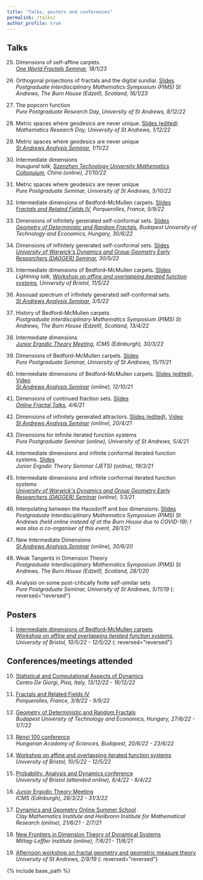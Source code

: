 ```yaml
---
title: "Talks, posters and conferences"
permalink: /talks/
author_profile: true
---
```


## Talks

25. Dimensions of self-affine carpets.  
*[One World Fractals Seminar](https://www.troscheit.eu/OneWorld/), 18/1/23*

24. Orthogonal projections of fractals and the digital sundial. [Slides](https://amlan-banaji.github.io/files/Burn2023.pdf)  
*Postgraduate Interdisciplinary Mathematics Symposium (PIMS) St Andrews, The Burn House (Edzell), Scotland, 16/1/23*

23. The popcorn function  
*Pure Postgraduate Research Day, University of St Andrews, 8/12/22*

22. Metric spaces where geodesics are never unique. [Slides (edited)](https://amlan-banaji.github.io/files/Geodesics2022.pdf)  
*Mathematics Research Day, University of St Andrews, 1/12/22*

21. Metric spaces where geodesics are never unique  
*[St Andrews Analysis Seminar](http://www-maths.mcs.st-andrews.ac.uk/pg/pure/Analysis/seminars.html), 1/11/22*

20. Intermediate dimensions  
*Inaugural talk, [Szenzhen Technology University Mathematics Colloquium](https://bdi.sztu.edu.cn/info/1345/5449.htm?fbclid=IwAR24TwwWZpz-LjUtDVF4E49awaOp44hBmeUaLuShGPFC1-F0RLac02d1_as), China (online), 21/10/22*

19. Metric spaces where geodesics are never unique  
*Pure Postgraduate Seminar, University of St Andrews, 5/10/22*

18. Intermediate dimensions of Bedford–McMullen carpets. [Slides](https://amlan-banaji.github.io/files/Porquerolles2022.pdf)  
*[Fractals and Related Fields IV](https://farf4.math.cnrs.fr/), Porquerolles, France, 5/9/22*

17. Dimensions of infinitely generated self-conformal sets. [Slides](https://amlan-banaji.github.io/files/Budapest2022.pdf)  
*[Geometry of Deterministic and Random Fractals](https://simon60.math.bme.hu/), Budapest University of Technology and Economics, Hungary, 30/6/22*

16. Dimensions of infinitely generated self-conformal sets. [Slides](https://amlan-banaji.github.io/files/Warwick2022.pdf)  
*[University of Warwick's Dynamics and Group Geometry Early Researchers (DAGGER) Seminar](https://warwick.ac.uk/fac/sci/maths/research/events/seminars/areas/dagger), 30/5/22*

15. Intermediate dimensions of Bedford–McMullen carpets. [Slides](https://amlan-banaji.github.io/files/BedfordBristolWorkshop.pdf)  
*Lightning talk, [Workshop on affine and overlapping iterated function systems](https://www.troscheit.eu/workshop2022/index.html), University of Bristol, 11/5/22*

14. Assouad spectrum of infinitely generated self-conformal sets.  
*[St Andrews Analysis Seminar](http://www-maths.mcs.st-andrews.ac.uk/pg/pure/Analysis/seminars.html), 3/5/22*

13. History of Bedford–McMullen carpets  
*Postgraduate Interdisciplinary Mathematics Symposium (PIMS) St Andrews, The Burn House (Edzell), Scotland, 13/4/22*

12. Intermediate dimensions  
*[Junior Ergodic Theory Meeting](https://www.icms.org.uk/workshops/2022/junior-ergodic-theory-meeting), ICMS (Edinburgh), 30/3/22*

11. Dimensions of Bedford–McMullen carpets. [Slides](https://amlan-banaji.github.io/files/BedfordPPS.pdf)  
*Pure Postgraduate Seminar, University of St Andrews, 15/11/21*

10. Intermediate dimensions of Bedford–McMullen carpets. [Slides (edited)](https://amlan-banaji.github.io/files/BedfordAnalysisSeminar.pdf), [Video](https://www.youtube.com/watch?v=hoHdg71ycqs)  
*[St Andrews Analysis Seminar](http://www-maths.mcs.st-andrews.ac.uk/pg/pure/Analysis/seminars.html) (online), 12/10/21*

9. Dimensions of continued fraction sets. [Slides](https://amlan-banaji.github.io/files/Workshop2021.pdf)  
*[Online Fractal Talks](https://people.maths.bris.ac.uk/~matmj/BBMOS.html), 4/6/21*

8. Dimensions of infinitely generated attractors. [Slides (edited)](https://amlan-banaji.github.io/files/AnalysisSeminarApril2021.pdf), [Video](https://www.youtube.com/watch?v=KL6q4UNnVEk)  
*[St Andrews Analysis Seminar](http://www-maths.mcs.st-andrews.ac.uk/pg/pure/Analysis/seminars.html) (online), 20/4/21*

7. Dimensions for infinite iterated function systems  
*Pure Postgraduate Seminar (online), University of St Andrews, 5/4/21*

6. Intermediate dimensions and infinite conformal iterated function systems. [Slides](https://amlan-banaji.github.io/files/JETStalkMarch2021.pdf)  
*Junior Ergodic Theory Seminar (JETS) (online), 19/3/21*

5. Intermediate dimensions and infinite conformal iterated function systems  
*[University of Warwick's Dynamics and Group Geometry Early Researchers (DAGGER) Seminar](https://warwick.ac.uk/fac/sci/maths/research/events/seminars/areas/dagger) (online), 1/3/21*

4. Interpolating between the Hausdorff and box dimensions. [Slides](https://amlan-banaji.github.io/files/Burn2021Website.pdf)  
*Postgraduate Interdisciplinary Mathematics Symposium (PIMS) St Andrews (held online instead of at the Burn House due to COVID-19); I was also a co-organiser of this event, 26/1/21* 

3. New Intermediate Dimensions  
*[St Andrews Analysis Seminar](http://www-maths.mcs.st-andrews.ac.uk/pg/pure/Analysis/seminars.html) (online), 30/6/20*

2. Weak Tangents in Dimension Theory  
*Postgraduate Interdisciplinary Mathematics Symposium (PIMS) St Andrews, The Burn House (Edzell), Scotland, 28/1/20*

1. Analysis on some post-critically finite self-similar sets  
*Pure Postgraduate Seminar, University of St Andrews, 5/11/19*
{: reversed="reversed"}
## Posters

1. [Intermediate dimensions of Bedford–McMullen carpets](https://amlan-banaji.github.io/files/BristolCarpetsPoster.pdf)  
*[Workshop on affine and overlapping iterated function systems](https://www.troscheit.eu/workshop2022/index.html), University of Bristol, 10/5/22 - 12/5/22*
{: reversed="reversed"}
## Conferences/meetings attended

10. [Statistical and Computational Aspects of Dynamics](http://www.crm.sns.it/event/507/)  
*Centro De Giorgi, Pisa, Italy, 13/12/22 - 16/12/22*

9. [Fractals and Related Fields IV](https://farf4.math.cnrs.fr/)  
*Porquerolles, France, 3/9/22 - 9/9/22*

8. [Geometry of Deterministic and Random Fractals](https://simon60.math.bme.hu/)  
*Budapest University of Technology and Economics, Hungary, 27/6/22 - 1/7/22*

7. [Rényi 100 conference](https://conferences.renyi.hu/renyi100/home)  
*Hungarian Academy of Sciences, Budapest, 20/6/22 - 23/6/22*

6. [Workshop on affine and overlapping iterated function systems](https://www.troscheit.eu/workshop2022/index.html)  
*University of Bristol, 10/5/22 - 12/5/22*

5. [Probability, Analysis and Dynamics conference](https://people.maths.bris.ac.uk/~mb13434/pad21/)  
*University of Bristol (attended online), 6/4/22 - 8/4/22*

4. [Junior Ergodic Theory Meeting](https://www.icms.org.uk/workshops/2022/junior-ergodic-theory-meeting)  
*ICMS (Edinburgh), 28/3/22 - 31/3/22*

3. [Dynamics and Geometry Online Summer School](https://heilbronn.ac.uk/2020/12/17/cmi-himr-dynamics-and-geometry-summer-school/)  
*Clay Mathematics Institute and Heilbronn Institute for Mathematical Research (online), 21/6/21 - 2/7/21*

2. [New Frontiers in Dimension Theory of Dynamical Systems](http://mittag-leffler.se/konferens/new-frontiers-dimension-theory-dynamical-systems-applications-metric-number-theory-web)  
*Mittag-Leffler Institute (online), 7/6/21 - 11/6/21*

1. [Afternoon workshop on fractal geometry and geometric measure theory](http://www.mcs.st-andrews.ac.uk/~jmf32/FG19.html)  
*University of St Andrews, 2/9/19*
{: reversed="reversed"}

{% include base_path %}
